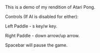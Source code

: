 This is a demo of my rendition of Atari Pong.

Controls (If AI is disabled for either):

Left Paddle - s key/w key.

Right Paddle - down arrow/up arrow.

Spacebar will pause the game.
